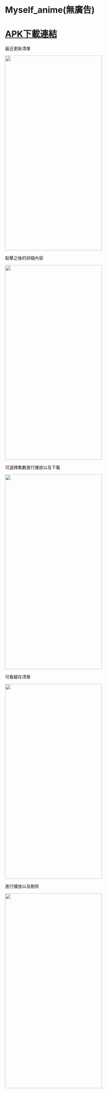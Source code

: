 # Myself_anime(無廣告)

<h1><a href="https://drive.google.com/file/d/1MGSAjeyfFQyPdVnwxh0u6go58eSwOlo6/view?usp=sharing">APK下載連結</a></h1>
<p>最近更新清單</p>
<img width=320px height=640px src="https://github.com/darknight-123/Myself_anime/assets/81505859/6445c8cb-52f1-437e-aaa6-f0b5061b8f0c">
<br>
<p>點擊之後的詳細內容</p>
<img width=320px height=640px src="https://github.com/darknight-123/Myself_anime/assets/81505859/fc0bc0d9-5d8e-4e82-aea0-d6fe711c43e9">
<br>
<p>可選擇集數進行播放以及下載</p>
<img width=320px height=640px src="https://github.com/darknight-123/Myself_anime/assets/81505859/a66b2f0d-dc32-4afa-92f0-fa8085f8a058">
<br>
<p>可看緩存清單</p>
<img width=320px height=640px src="https://github.com/darknight-123/Myself_anime/assets/81505859/ce73aba1-e710-4064-8871-dae9054f63e1">
<br>
<p>進行播放以及刪除</p>
<img width=320px height=640px src="https://github.com/darknight-123/Myself_anime/assets/81505859/a01ce749-e8c3-45aa-88f5-e2a152c1001c">
